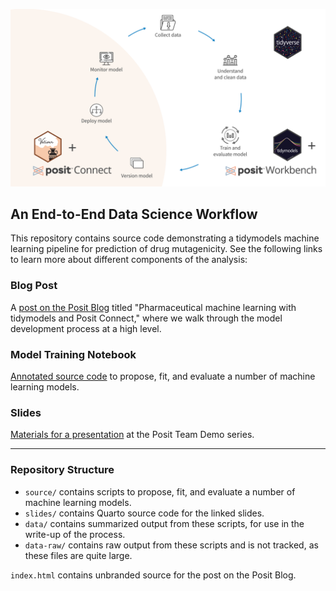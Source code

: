 ![A diagram representing the cycle of model development. Clockwise, the diagram transitions from collecting and cleaning data to training models to deploying models. Beside each step is a hex sticker for tidyverse, tidymodels, and vetiver, respectively.](slides/figures/ml_ops_cycle_tidymodels_plus_posit_team.png)

## An End-to-End Data Science Workflow

This repository contains source code demonstrating a tidymodels machine learning pipeline for prediction of drug mutagenicity. See the following links to learn more about different components of the analysis:

### Blog Post

A [post on the Posit Blog](https://posit.co/blog/pharmaceutical-machine-learning-with-tidymodels-and-posit-connect/) titled "Pharmaceutical machine learning with tidymodels and Posit Connect," where we walk through the model development process at a high level.

### Model Training Notebook

[Annotated source code](https://simonpcouch.github.io/mutagen/source/fit.html) to propose, fit, and evaluate a number of machine learning models.

### Slides

[Materials for a presentation](https://simonpcouch.github.io/mutagen/slides) at the Posit Team Demo series.

------------------------------------------------------------------------

### Repository Structure

-   `source/` contains scripts to propose, fit, and evaluate a number of machine learning models.
-   `slides/` contains Quarto source code for the linked slides.
-   `data/` contains summarized output from these scripts, for use in the write-up of the process.
-   `data-raw/` contains raw output from these scripts and is not tracked, as these files are quite large.

`index.html` contains unbranded source for the post on the Posit Blog.
